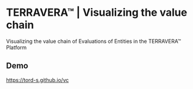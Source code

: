 
# TERRAVERA™ | Visualizing the value chain

Visualizing the value chain of Evaluations of Entities in the TERRAVERA™ Platform



## Demo

https://tord-s.github.io/vc